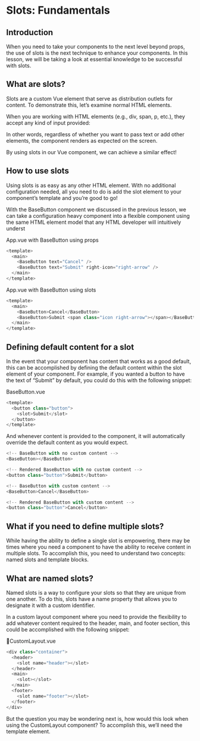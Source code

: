 # Slots: Fundamentals

## Introduction

When you need to take your components to the next level beyond props, the use of slots is the next technique to enhance your components. In this lesson, we will be taking a look at essential knowledge to be successful with slots.

## What are slots?

Slots are a custom Vue element that serve as distribution outlets for content. To demonstrate this, let’s examine normal HTML elements.

When you are working with HTML elements (e.g., div, span, p, etc.), they accept any kind of input provided:

In other words, regardless of whether you want to pass text or add other elements, the component renders as expected on the screen.

By using slots in our Vue component, we can achieve a similar effect!

## How to use slots

Using slots is as easy as any other HTML element. With no additional configuration needed, all you need to do is add the slot element to your component’s template and you’re good to go!

With the BaseButton component we discussed in the previous lesson, we can take a configuration heavy component into a flexible component using the same HTML element model that any HTML developer will intuitively underst

App.vue with BaseButton using props

```javaScript
<template>
  <main>
    <BaseButton text="Cancel" />
    <BaseButton text="Submit" right-icon="right-arrow" />
  </main>
</template>
```

App.vue with BaseButton using slots

```javaScript
<template>
  <main>
    <BaseButton>Cancel</BaseButton>
    <BaseButton>Submit <span class="icon right-arrow"></span></BaseButton>
  </main>
</template>
```

## Defining default content for a slot

In the event that your component has content that works as a good default, this can be accomplished by defining the default content within the slot element of your component. For example, if you wanted a button to have the text of “Submit” by default, you could do this with the following snippet:

BaseButton.vue

```javaScript
<template>
  <button class="button">
    <slot>Submit</slot>
  </button>
</template>
```

And whenever content is provided to the component, it will automatically override the default content as you would expect.

```javaScript
<!-- BaseButton with no custom content -->
<BaseButton></BaseButton>

<!-- Rendered BaseButton with no custom content -->
<button class="button">Submit</button>

<!-- BaseButton with custom content -->
<BaseButton>Cancel</BaseButton>

<!-- Rendered BaseButton with custom content -->
<button class="button">Cancel</button>
```

## What if you need to define multiple slots?

While having the ability to define a single slot is empowering, there may be times where you need a component to have the ability to receive content in multiple slots. To accomplish this, you need to understand two concepts: named slots and template blocks.

## What are named slots?

Named slots is a way to configure your slots so that they are unique from one another. To do this, slots have a name property that allows you to designate it with a custom identifier.

In a custom layout component where you need to provide the flexibility to add whatever content required to the header, main, and footer section, this could be accomplished with the following snippet:

📄CustomLayout.vue

```javaScript
<div class="container">
  <header>
    <slot name="header"></slot>
  </header>
  <main>
    <slot></slot>
  </main>
  <footer>
    <slot name="footer"></slot>
  </footer>
</div>

```

But the question you may be wondering next is, how would this look when using the CustomLayout component? To accomplish this, we’ll need the template element.
